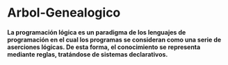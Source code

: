 # Arbol-Genealogico

#### La programación lógica es un paradigma de los lenguajes de programación en el cual los programas se consideran como una serie de aserciones lógicas. De esta forma, el conocimiento se representa mediante reglas, tratándose de sistemas declarativos.
